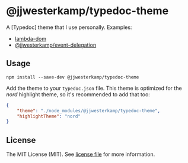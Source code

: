 # @jjwesterkamp/typedoc-theme

A [Typedoc] theme that I use personally. Examples:

- [lambda-dom](https://jjwesterkamp.github.io/lambda-dom)
- [@jjwesterkamp/event-delegation](https://jjwesterkamp.github.io/event-delegation)

## Usage

```
npm install --save-dev @jjwesterkamp/typedoc-theme
```

Add the theme to your `typedoc.json` file. This theme is optimized for the _nord_ highlight theme, so it's recommended to add that too:

```json
{
    "theme": "./node_modules/@jjwesterkamp/typedoc-theme",
    "highlightTheme": "nord"
}
```

## License

The MIT License (MIT). See [license file] for more information.

[license file]: https://github.com/JJWesterkamp/lambda-dom/blob/master/LICENSE